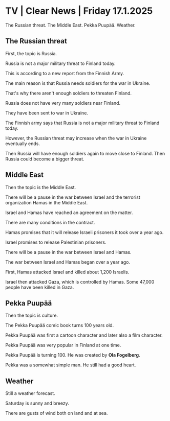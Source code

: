 # TV \| Clear News \| Friday 17.1.2025

The Russian threat. The Middle East. Pekka Puupää. Weather.

## The Russian threat

First, the topic is Russia.

Russia is not a major military threat to Finland today.

This is according to a new report from the Finnish Army.

The main reason is that Russia needs soldiers for the war in Ukraine.

That's why there aren't enough soldiers to threaten Finland.

Russia does not have very many soldiers near Finland.

They have been sent to war in Ukraine.

The Finnish army says that Russia is not a major military threat to Finland today.

However, the Russian threat may increase when the war in Ukraine eventually ends.

Then Russia will have enough soldiers again to move close to Finland. Then Russia could become a bigger threat.

## Middle East

Then the topic is the Middle East.

There will be a pause in the war between Israel and the terrorist organization Hamas in the Middle East.

Israel and Hamas have reached an agreement on the matter.

There are many conditions in the contract.

Hamas promises that it will release Israeli prisoners it took over a year ago.

Israel promises to release Palestinian prisoners.

There will be a pause in the war between Israel and Hamas.

The war between Israel and Hamas began over a year ago.

First, Hamas attacked Israel and killed about 1,200 Israelis.

Israel then attacked Gaza, which is controlled by Hamas. Some 47,000 people have been killed in Gaza.

## Pekka Puupää

Then the topic is culture.

The Pekka Puupää comic book turns 100 years old.

Pekka Puupää was first a cartoon character and later also a film character.

Pekka Puupää was very popular in Finland at one time.

Pekka Puupää is turning 100. He was created by **Ola Fogelberg**.

Pekka was a somewhat simple man. He still had a good heart.

## Weather

Still a weather forecast.

Saturday is sunny and breezy.

There are gusts of wind both on land and at sea.

